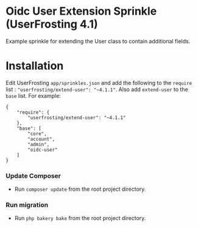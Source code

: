 # Oidc User Extension Sprinkle (UserFrosting 4.1)

Example sprinkle for extending the User class to contain additional fields.

# Installation

Edit UserFrosting `app/sprinkles.json` and add the following to the `require` list : `"userfrosting/extend-user": "~4.1.1"`. Also add `extend-user` to the `base` list. For example:

```
{
    "require": {
        "userfrosting/extend-user": "~4.1.1"
    },
    "base": [
        "core",
        "account",
        "admin",
        "oidc-user"
    ]
}
```

### Update Composer

- Run `composer update` from the root project directory.

### Run migration

- Run `php bakery bake` from the root project directory.
